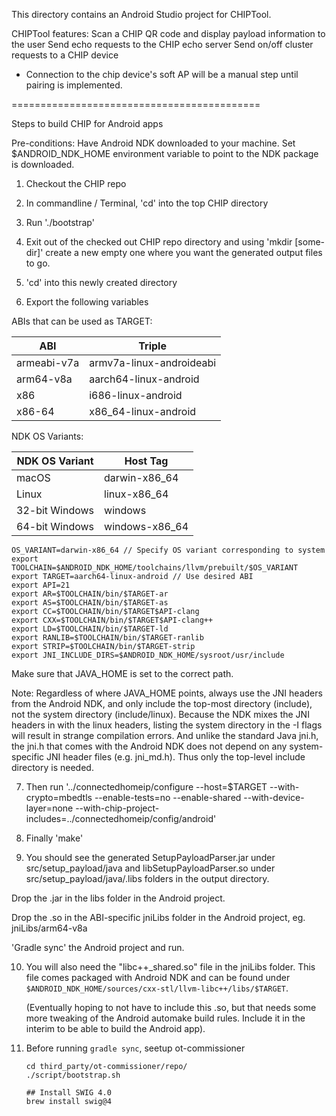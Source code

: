 This directory contains an Android Studio project for CHIPTool.

CHIPTool features: Scan a CHIP QR code and display payload information to the
user Send echo requests to the CHIP echo server Send on/off cluster requests to
a CHIP device

-   Connection to the chip device's soft AP will be a manual step until pairing
    is implemented.

===========================================

Steps to build CHIP for Android apps

Pre-conditions: Have Android NDK downloaded to your machine. Set
\$ANDROID_NDK_HOME environment variable to point to the NDK package is
downloaded.

1. Checkout the CHIP repo

2. In commandline / Terminal, 'cd' into the top CHIP directory

3. Run './bootstrap'

4. Exit out of the checked out CHIP repo directory and using 'mkdir [some-dir]'
   create a new empty one where you want the generated output files to go.

5. 'cd' into this newly created directory

6. Export the following variables

ABIs that can be used as TARGET:

| ABI         | Triple                   |
| ----------- | ------------------------ |
| armeabi-v7a | armv7a-linux-androideabi |
| arm64-v8a   | aarch64-linux-android    |
| x86         | i686-linux-android       |
| x86-64      | x86_64-linux-android     |

NDK OS Variants:

| NDK OS Variant | Host Tag       |
| -------------- | -------------- |
| macOS          | darwin-x86_64  |
| Linux          | linux-x86_64   |
| 32-bit Windows | windows        |
| 64-bit Windows | windows-x86_64 |

```
OS_VARIANT=darwin-x86_64 // Specify OS variant corresponding to system
export TOOLCHAIN=$ANDROID_NDK_HOME/toolchains/llvm/prebuilt/$OS_VARIANT
export TARGET=aarch64-linux-android // Use desired ABI
export API=21
export AR=$TOOLCHAIN/bin/$TARGET-ar
export AS=$TOOLCHAIN/bin/$TARGET-as
export CC=$TOOLCHAIN/bin/$TARGET$API-clang
export CXX=$TOOLCHAIN/bin/$TARGET$API-clang++
export LD=$TOOLCHAIN/bin/$TARGET-ld
export RANLIB=$TOOLCHAIN/bin/$TARGET-ranlib
export STRIP=$TOOLCHAIN/bin/$TARGET-strip
export JNI_INCLUDE_DIRS=$ANDROID_NDK_HOME/sysroot/usr/include
```

Make sure that JAVA_HOME is set to the correct path.

Note: Regardless of where JAVA_HOME points, always use the JNI headers from the
Android NDK, and only include the top-most directory (include), not the system
directory (include/linux). Because the NDK mixes the JNI headers in with the
linux headers, listing the system directory in the -I flags will result in
strange compilation errors. And unlike the standard Java jni.h, the jni.h that
comes with the Android NDK does not depend on any system-specific JNI header
files (e.g. jni_md.h). Thus only the top-level include directory is needed.

7. Then run '../connectedhomeip/configure --host=\$TARGET --with-crypto=mbedtls
   --enable-tests=no --enable-shared --with-device-layer=none
   --with-chip-project-includes=../connectedhomeip/config/android'

8. Finally 'make'

9. You should see the generated SetupPayloadParser.jar under
   src/setup_payload/java and libSetupPayloadParser.so under
   src/setup_payload/java/.libs folders in the output directory.

Drop the .jar in the libs folder in the Android project.

Drop the .so in the ABI-specific jniLibs folder in the Android project, eg.
jniLibs/arm64-v8a

'Gradle sync' the Android project and run.

10. You will also need the "libc++\_shared.so" file in the jniLibs folder. This
    file comes packaged with Android NDK and can be found under
    `$ANDROID_NDK_HOME/sources/cxx-stl/llvm-libc++/libs/$TARGET`.

    (Eventually hoping to not have to include this .so, but that needs some more
    tweaking of the Android automake build rules. Include it in the interim to
    be able to build the Android app).

11. Before running `gradle sync`, seetup ot-commissioner

    ```shell
    cd third_party/ot-commissioner/repo/
    ./script/bootstrap.sh

    ## Install SWIG 4.0
    brew install swig@4
    ```
